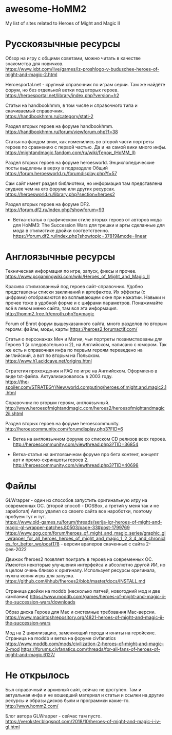 # awesome-HoMM2
My list of sites related to Нeroes of Might and Magic II

# Русскоязычные ресурсы
Обзор на игру с общими советами, можно читать в качестве знакомства для новичков. <br>
https://www.ixbt.com/live/games/iz-proshlogo-v-buduschee-heroes-of-might-and-magic-2.html

Heroesportal.net - крупный справочник по играм серии. Там же найдёте форум, но без отдельной ветки под вторых героев. <br>
https://heroesportal.net/library/index.php?version=h2

Статьи на handbookhmm, в том числе и справочного типа и скачиваемый справочник. <br>
https://handbookhmm.ru/category/stati-2

Раздел вторых героев на форуме handbookhmm. <br>
https://handbookhmm.ru/forum/viewforum.php?f=38

Статья на фандом вики, как изменились во второй части портреты героев по сравнению с первой частью. Да и на самой вики много инфы. <br>
https://mightandmagic.fandom.com/ru/wiki/Герои_(HoMM_II)

Раздел вторых героев на форуме heroesworld. Энциклопедические посты выделены в верху в подразделе Общий<br>
https://forum.heroesworld.ru/forumdisplay.php?f=57

Сам сайт имеет раздел библиотеки, но информация там представлена скуднее чем на его форуме или других ресурсах. <br>
https://heroesworld.ru/library.php?section=heroes2

Раздел вторых героев на форуме DF2. <br>
https://forum.df2.ru/index.php?showforum=93

* Ветка-статья о графическом стиле вторых героев от авторов мода для HoMM3: The Succession Wars для трешки и арты сделанные для мода в стилистике двойки соответственно. <br>
https://forum.df2.ru/index.php?showtopic=37819&mode=linear


# Англоязычные ресурсы
Техническая информация по игре, запуск, фиксы и прочее. <br>
https://www.pcgamingwiki.com/wiki/Heroes_of_Might_and_Magic_II

Красиво стилизованный под героев сайт-справочник. Удобно представлены списки заклинаний и артефактов. Их эффекты (с цифрами) отображаются во всплывающем окне при нажатии. Навыки и прочее тоже в удобной форме и с цифрами параметров. Понажимайте всё в левом меню сайта, там вся эта информация.<br>
http://homm2.free.fr/enroth.php?p=magic

Forum of Enrot форум вышеуказанного сайта, много разделов по вторым героям: файлы, моды, карты
https://heroes2.forumactif.com/

Статья о персонажах Меч и Магии, чьи портреты позаимствованы для Героев 1 (а следовательно и 2), на Английском, написано с юмором. Так же есть и справочная инфа по первым героям переведено на английский, а вот по вторым на Польском. <br>
https://www.h1.acidcave.net/origins.html

Стратегия прохождения и FAQ по игре на Английском. Оформлено в виде txt-файла. Актуализировалось в 2003 году. <br>
https://the-spoiler.com/STRATEGY/New.world.computing/heroes.of.might.and.magic2.1.html

Справочник по вторым героям, англоязычный. <br>
http://www.heroesofmightandmagic.com/heroes2/heroesofmightandmagic2ii.shtml

Раздел вторых героев на форуме heroescommunity. <br>
http://heroescommunity.com/forumdisplay.php3?FID=6

* Ветка на англоязычном форуме со списком CD релизов всех героев. <br>
http://heroescommunity.com/viewthread.php3?TID=36854

* Ветка-статья на англоязычном форуме про бета контент, концепт арт и промо-скриншоты героев 2. <br>
http://heroescommunity.com/viewthread.php3?TID=40698


# Файлы
GLWrapper - один из способов запустить оригинальную игру на современных ОС. (второй способ - DOSBox, а третий у меня так и не заработал)
Автор удалил со своего сайта все нароботки, поэтому пробуем тут и тут. <br>
https://www.old-games.ru/forum/threads/serija-igr-heroes-of-might-and-magic-gl-wrapper-patches.80503/page-33#post-1799769
https://www.gog.com/forum/heroes_of_might_and_magic_series/graphic_gl_wrapper_for_all_heroes_heroes_of_might_and_magic_1_2_3_4_and_chronicles_for_better_wo/post178 - версии враперов скаченных с сайта 2-фев-2022

Движок fheroes2 позвляет поиграть в героев на современных ОС. Имеются некоторые улучшения интерфейса и абсолютно другой ИИ, но в целом очень близко к оригиналу. Использует ресурсы оригинала, нужна копия игры для запуска. <br>
https://github.com/ihhub/fheroes2/blob/master/docs/INSTALL.md

Страница двойки на moddb (несколько патчей, новогодний мод и две кампании)
https://www.moddb.com/games/heroes-of-might-and-magic-ii-the-succession-wars/downloads

Образ диска Героев для Mac и системные требования Mac-версии. <br>
https://www.macintoshrepository.org/4821-heroes-of-might-and-magic-ii-the-succession-wars

Мод на 2 цивилизацию, заменяющий города и юниты на геройские. Страница на moddb и ветка на форуме civfanatics<br>
https://www.moddb.com/mods/civilization-2-heroes-of-might-and-magic-2-mod
https://forums.civfanatics.com/threads/for-all-fans-of-heroes-of-might-and-magic.6127/


# Не открылось

Был справочный и архивный сайт, сейчас не доступен. Там и актуальная инфа и не вошедший материал и статьи и ссылки на другие ресурсы и образы дисков были и программки какие-то. <br>
http://www.homm2.com/

Блог автора GLWrapper - сейчас там пусто. <br>
https://verokster.blogspot.com/2018/10/heroes-of-might-and-magic-i-iv-gl.html

